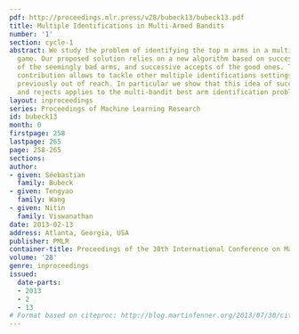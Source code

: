 ```yaml
---
pdf: http://proceedings.mlr.press/v28/bubeck13/bubeck13.pdf
title: Multiple Identifications in Multi-Armed Bandits
number: '1'
section: cycle-1
abstract: We study the problem of identifying the top m arms in a multi-armed bandit
  game. Our proposed solution relies on a new algorithm based on successive rejects
  of the seemingly bad arms, and successive accepts of the good ones. This algorithmic
  contribution allows to tackle other multiple identifications settings that were
  previously out of reach. In particular we show that this idea of successive accepts
  and rejects applies to the multi-bandit best arm identification problem.
layout: inproceedings
series: Proceedings of Machine Learning Research
id: bubeck13
month: 0
firstpage: 258
lastpage: 265
page: 258-265
sections: 
author:
- given: Séebastian
  family: Bubeck
- given: Tengyao
  family: Wang
- given: Nitin
  family: Viswanathan
date: 2013-02-13
address: Atlanta, Georgia, USA
publisher: PMLR
container-title: Proceedings of the 30th International Conference on Machine Learning
volume: '28'
genre: inproceedings
issued:
  date-parts:
  - 2013
  - 2
  - 13
# Format based on citeproc: http://blog.martinfenner.org/2013/07/30/citeproc-yaml-for-bibliographies/
---
```

